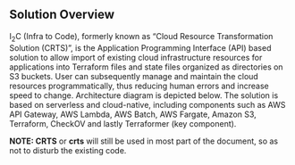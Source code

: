 ## Solution Overview

I<sub>2</sub>C (Infra to Code), formerly known as “Cloud Resource Transformation Solution (CRTS)”, is the Application Programming Interface (API) based solution to allow import of existing cloud infrastructure resources for applications into Terraform files and state files organized as directories on S3 buckets. User can subsequently manage and maintain the cloud resources programmatically, thus reducing human errors and increase speed to change. Architecture diagram is depicted below. The solution is based on serverless and cloud-native, including components such as AWS API Gateway, AWS Lambda, AWS Batch, AWS Fargate, Amazon S3, Terraform, CheckOV and lastly Terraformer (key component).

**NOTE: CRTS** or **crts** will still be used in most part of the document, so as not to disturb the existing code.
